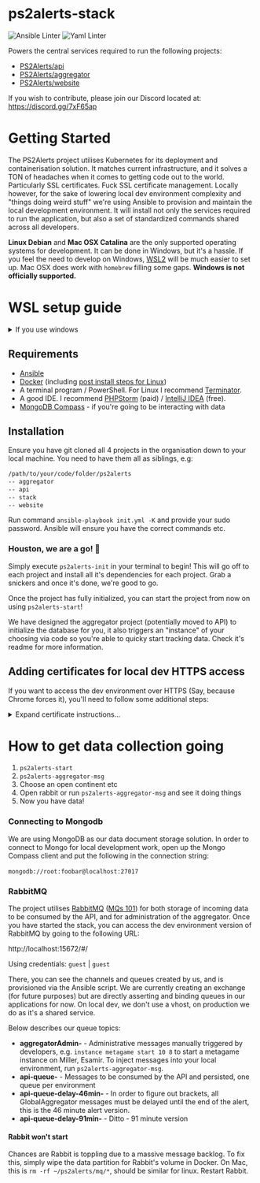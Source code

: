 # ps2alerts-stack

![Ansible Linter](https://github.com/ps2alerts/stack/workflows/Ansible%20Linter/badge.svg) ![Yaml Linter](https://github.com/ps2alerts/stack/workflows/Yaml%20Lint/badge.svg) 

Powers the central services required to run the following projects:
 
* [PS2Alerts/api](https://github.com/PS2Alerts/api)
* [PS2Alerts/aggregator](https://github.com/PS2Alerts/aggregator)
* [PS2Alerts/website](https://github.com/PS2Alerts/website)

If you wish to contribute, please join our Discord located at: https://discord.gg/7xF65ap

# Getting Started

The PS2Alerts project utilises Kubernetes for its deployment and containerisation solution. It matches current infrastructure, and it solves a TON of headaches when it comes to getting code out to the world. Particularly SSL certificates. Fuck SSL certificate management. Locally however, for the sake of lowering local dev environment complexity and "things doing weird stuff" we're using Ansible to provision and maintain the local development environment. It will install not only the services required to run the application, but also a set of standardized commands shared across all developers.

**Linux Debian** and **Mac OSX Catalina** are the only supported operating systems for development. It can be done in Windows, but it's a hassle. If you feel the need to develop on Windows, [WSL2](https://docs.microsoft.com/en-us/windows/wsl/install) will be much easier to set up. Mac OSX does work with `homebrew` filling some gaps. **Windows is not officially supported.**

# WSL setup guide

<details>
<summary> If you use windows </summary>

  

1. Install using [Powershell](https://apps.microsoft.com/store/detail/powershell/9MZ1SNWT0N5D?hl=en-gb&gl=GB) with admin rights  enter in:  `wsl --install`

  I Recommend the [windows terminal](https://apps.microsoft.com/store/detail/windows-terminal/9N0DX20HK701?hl=en-gb&gl=GB) for having multiple instances open at the same time

  This will go through everything and install WSL2

2. Restart and ubuntu will be available as an app or in the [windows terminal](https://apps.microsoft.com/store/detail/windows-terminal/9N0DX20HK701?hl=en-gb&gl=GB)

3. When you first start ubuntu you will have to choose your username and password(this is your sudo password)

4. To check WSL version type `wsl -l -v` in **powershell**

5. Restart and ubuntu will be available as an app or in the [windows terminal](https://apps.microsoft.com/store/detail/windows-terminal/9N0DX20HK701?hl=en-gb&gl=GB)

6. When you first start ubuntu you will have to choose your username and password(this is your sudo password)

7. To check WSL version type `wsl -l -v` in **powershell**

8. For [Docker](https://docs.docker.com/desktop/install/windows-install/) you can install windows version and then have that be integrated with WSL by ticking this checkbox and applying wsl intergration in settings

![WSL image](/WSLimage.png)

Install ansible as given from the requirements and mongodb compass if you are working with data.

9. Then add these to your [hosts file ](c:\Windows\System32\Drivers\etc\hosts)  to get to your markdown paste this `c:\Windows\System32\Drivers\etc\hosts` into explorer

```

127.0.0.1 dev.api.ps2alerts.com

127.0.0.1 dev.router.ps2alerts.com

127.0.0.1 dev.ps2alerts.com

```

  

10. To ensure that the project will run properly

   [NVM install here](https://tecadmin.net/how-to-install-nvm-on-ubuntu-20-04/) then type `nvm install --lts` for a long term support version of node.js

   Use this to get yarn via `npm install --global yarn`

   Then `yarn install` in all of the repos that you cloned to ensure that you have the files necessary.

   Then in the stack you can run `ps2alerts-init`

   Followed by `ps2alerts-website-init` for the first time

   And then `ps2alerts-website-dev` when you run this project again in the future

11. Checking the site is working

 Go to `http://localhost:8080` to check that traefik is showing the services are running properly Then `dev.ps2alerts.com` and you will get a https warning but you can click on advanced on Firefox/edge and continue. Note due to not having ssl you won't have any data but you can see that the site itself is working.

  

12. To get https follow the steps below

  

</details>


## Requirements

* [Ansible](https://docs.ansible.com/ansible/latest/installation_guide/intro_installation.html#installing-ansible-on-ubuntu)
* [Docker](https://docs.docker.com/get-docker) (including [post install steps for Linux](https://docs.docker.com/engine/install/linux-postinstall/))
* A terminal program / PowerShell. For Linux I recommend [Terminator](https://gnometerminator.blogspot.com/p/introduction.html).
* A good IDE. I recommend [PHPStorm](https://www.jetbrains.com/phpstorm/) (paid) / [IntelliJ IDEA](https://www.jetbrains.com/idea/) (free).
* [MongoDB Compass](https://www.mongodb.com/products/compass) - if you're going to be interacting with data 

## Installation

Ensure you have git cloned all 4 projects in the organisation down to your local machine. You need to have them all as siblings, e.g:

```
/path/to/your/code/folder/ps2alerts
-- aggregator
-- api
-- stack
-- website
```

Run command `ansible-playbook init.yml -K` and provide your sudo password. Ansible will ensure you have the correct commands etc. 

### Houston, we are a go! :rocket:

Simply execute `ps2alerts-init` in your terminal to begin! This will go off to each project and install all it's dependencies for each project. Grab a snickers and once it's done, we're good to go.

Once the project has fully initialized, you can start the project from now on using `ps2alerts-start`!

We have designed the aggregator project (potentially moved to API) to initialize the database for you, it also triggers an "instance" of your choosing via code so you're able to quicky start tracking data. Check it's readme for more information.


## Adding certificates for local dev HTTPS access

If you want to access the dev environment over HTTPS (Say, because Chrome forces it), you'll need to follow some additional steps:
<details>
    <summary>Expand certificate instructions...</summary>

1. The following needs to be added to `traefik/config/config.yml`
    ```yaml
    tls:
      stores:
        default:
          defaultCertificate:
            certFile: /etc/certs/api.dev.ps2alerts.com.pem
            keyFile: /etc/certs/api.dev.ps2alerts.com-key.pem
      certificates:
      - certFile: /etc/certs/api.dev.ps2alerts.com.pem
        keyFile: /etc/certs/api.dev.ps2alerts.com-key.pem
      - certFile: /etc/certs/dev.ps2alerts.com.pem
        keyFile: /etc/certs/dev.ps2alerts.com-key.pem
      - certFile: /etc/certs/wss.dev.ps2alerts.com.pem
        keyFile: /etc/certs/wss.dev.ps2alerts.com-key.pem
    ```
2. The referenced certificates must be generated and placed in the ~/ps2alerts/certs/ directory. To generate **local** self-signed certs:
   Steps generally referenced from: https://www.section.io/engineering-education/how-to-get-ssl-https-for-localhost/
    - `cd ~/ps2alerts/certs`
    - `openssl genrsa -out CA.key -des3 2048`
    - `openssl req -x509 -sha256 -new -nodes -days 365 -key CA.key -out CA.crt`
      - Note: Be consistent about the Country code and other details when creating this root certificate and the `ps2alerts_dev.csr` file
      - Also on Linux you can extend the validity of the cert if you like, but MacOS caps it at 365 days.
    - `touch ps2alerts_dev.ext`
        ```txt    
        # Add the following contents to ~/ps2alerts/certs/ps2alerts_dev.ext:
        authorityKeyIdentifier = keyid,issuer
        basicConstraints = CA:FALSE
        keyUsage = digitalSignature, nonRepudiation, keyEncipherment, dataEncipherment
        subjectAltName = @alt_names

        [alt_names]
        DNS.1 = localhost
        DNS.2 = dev.ps2alerts.com
        DNS.3 = dev.api.ps2alerts.com
        DNS.4 = dev.router.ps2alerts.com
        IP.1 = 127.0.0.1
        IP.2 = 127.0.0.1
        IP.3 = 127.0.0.1
        IP.4 = 127.0.0.1
        ```
    - `openssl genrsa -out ps2alerts_dev.key -des3 2048`
    - `openssl req -new -key ps2alerts_dev.key -out ps2alerts_dev.csr`
    - `openssl x509 -req -in ps2alerts_dev.csr -CA CA.crt -CAkey CA.key -CAcreateserial -days 365 -sha256 -extfile ps2alerts_dev.ext -out api.dev.ps2alerts.com.pem`
      - Should use the same Country code and other details as `CA.crt`
    - `openssl rsa -in ps2alerts_dev.key -out api.dev.ps2alerts.com-key.pem`
    - `cp api.dev.ps2alerts.com-key.pem dev.ps2alerts.com-key.pem && cp api.dev.ps2alerts.com.pem dev.ps2alerts.com.pem`
    - `cp api.dev.ps2alerts.com-key.pem wss.dev.ps2alerts.com-key.pem && cp api.dev.ps2alerts.com.pem wss.dev.ps2alerts.com.pem`
    - Add ~/ps2alerts/certs/CA.crt as a trusted root certificate
      - For MacOS users:
        - Open your `dev.ps2alerts.com.pem` file in Finder
        - Change destination to `system`
        - Once added, go to the Keychain Access program, then go to `System`
        - Find your cert, it should be called `dev.ps2alerts.com`. Double click on it to open it
        - Open up the trust section
        - Change "when using this certificate" to `Always Trust`
        - You will be prompted for your touch ID / password
      - For Chrome on Windows
        - Navigate to `Settings -> Security and Privacy -> Security -> Manage certificates`
        - This opens the system cert management tool.
        - Click `Import...` and navigate to where you saved the `CA.crt` file
          - (If using WSL2 you'll need to copy it to a windows directory like `/mnt/c/Users/<you>/Documents`)
        - Click `Next` and change "Certification store" to `Trusted Root Certification Authorities`
        - Click `Next` and then `Finish`
3. In `traefik/traefik.yml`, uncomment the following section:
    ```yaml
     # # HTTPS/TLS certificate configuration
     # file:
     #  filename:
     #     /config/config.yml
    ```

</details>

# How to get data collection going

1) `ps2alerts-start`
2) `ps2alerts-aggregator-msg`
3) Choose an open continent etc
4) Open rabbit or run `ps2alerts-aggregator-msg` and see it doing things
5) Now you have data!

### Connecting to Mongodb

We are using MongoDB as our data document storage solution. In order to connect to Mongo for local development work, open up the Mongo Compass client and put the following in the connection string:

`mongodb://root:foobar@localhost:27017`

### RabbitMQ

The project utilises [RabbitMQ](https://www.rabbitmq.com/) ([MQs 101](https://www.youtube.com/watch?v=oUJbuFMyBDk)) for both storage of incoming data to be consumed by the API, and for administration of the aggregator. Once you have started the stack, you can access the dev environment version of RabbitMQ by going to the following URL: 

http://localhost:15672/#/

Using credentials: `guest` | `guest`

There, you can see the channels and queues created by us, and is provisioned via the Ansible script. We are currently creating an exchange (for future purposes) but are directly asserting and binding queues in our applications for now. On local dev, we don't use a vhost, on production we do as it's a shared service.

Below describes our queue topics:

* **aggregatorAdmin-<env>** - Administrative messages manually triggered by developers, e.g. `instance metagame start 10 8` to start a metagame instance on Miller, Esamir. To inject messages into your local environment, run `ps2alerts-aggregator-msg`.
* **api-queue-<env>** - Messages to be consumed by the API and persisted, one queue per environment
* **api-queue-delay-46min-<env>** - In order to figure out brackets, all GlobalAggregator messages must be delayed until the end of the alert, this is the 46 minute alert version.
* **api-queue-delay-91min-<env>** - Ditto - 91 minute version

#### Rabbit won't start

Chances are Rabbit is toppling due to a massive message backlog. To fix this, simply wipe the data partition for Rabbit's volume in Docker. On Mac, this is `rm -rf ~/ps2alerts/mq/*`, should be similar for linux. Restart Rabbit.
